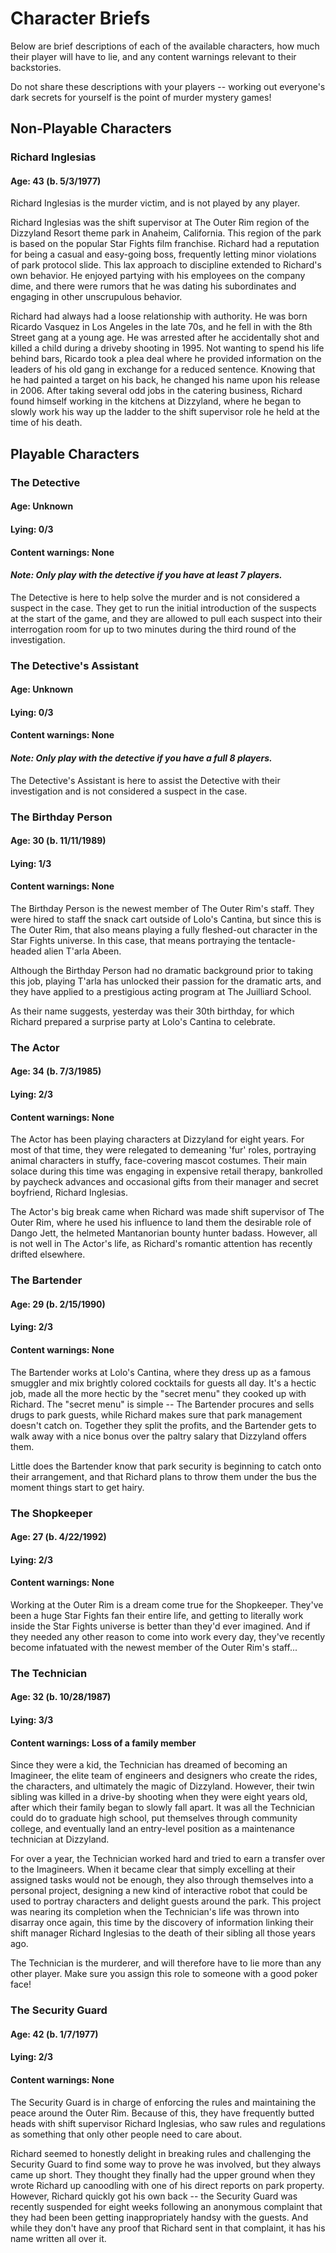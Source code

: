 # Character Briefs

Below are brief descriptions of each of the available characters, how much their player will have to lie, and any content warnings relevant to their backstories.

Do not share these descriptions with your players -- working out everyone's dark secrets for yourself is the point of murder mystery games!

## Non-Playable Characters
### Richard Inglesias
#### Age: 43  (b. 5/3/1977)

Richard Inglesias is the murder victim, and is not played by any player.

Richard Inglesias was the shift supervisor at The Outer Rim region of the Dizzyland Resort theme park in Anaheim, California. This region of the park is based on the popular Star Fights film franchise. Richard had a reputation for being a casual and easy-going boss, frequently letting minor violations of park protocol slide. This lax approach to discipline extended to Richard's own behavior. He enjoyed partying with his employees on the company dime, and there were rumors that he was dating his subordinates and engaging in other unscrupulous behavior.

Richard had always had a loose relationship with authority. He was born Ricardo Vasquez in Los Angeles in the late 70s, and he fell in with the 8th Street gang at a young age. He was arrested after he accidentally shot and killed a child during a driveby shooting in 1995. Not wanting to spend his life behind bars, Ricardo took a plea deal where he provided information on the leaders of his old gang in exchange for a reduced sentence. Knowing that he had painted a target on his back, he changed his name upon his release in 2006. After taking several odd jobs in the catering business, Richard found himself working in the kitchens at Dizzyland, where he began to slowly work his way up the ladder to the shift supervisor role he held at the time of his death.

## Playable Characters

### The Detective
#### Age: Unknown
#### Lying: 0/3 
#### Content warnings: None
#### *Note: Only play with the detective if you have at least 7 players.*

The Detective is here to help solve the murder and is not considered a suspect in the case. They get to run the initial introduction of the suspects at the start of the game, and they are allowed to pull each suspect into their interrogation room for up to two minutes during the third round of the investigation.


### The Detective's Assistant
#### Age: Unknown
#### Lying: 0/3 
#### Content warnings: None
#### *Note: Only play with the detective if you have a full 8 players.*

The Detective's Assistant is here to assist the Detective with their investigation and is not considered a suspect in the case.


### The Birthday Person
#### Age: 30 (b. 11/11/1989)
#### Lying: 1/3 
#### Content warnings: None

The Birthday Person is the newest member of The Outer Rim's staff. They were hired to staff the snack cart outside of Lolo's Cantina, but since this is The Outer Rim, that also means playing a fully fleshed-out character in the Star Fights universe. In this case, that means portraying the tentacle-headed alien T'arla Abeen.

Although the Birthday Person had no dramatic background prior to taking this job, playing T'arla has unlocked their passion for the dramatic arts, and they have applied to a prestigious acting program at The Juilliard School.

As their name suggests, yesterday was their 30th birthday, for which Richard prepared a surprise party at Lolo's Cantina to celebrate.

### The Actor 
#### Age: 34 (b. 7/3/1985)
#### Lying: 2/3 
#### Content warnings: None

The Actor has been playing characters at Dizzyland for eight years. For most of that time, they were relegated to demeaning 'fur' roles, portraying animal characters in stuffy, face-covering mascot costumes. Their main solace during this time was engaging in expensive retail therapy, bankrolled by paycheck advances and occasional gifts from their manager and secret boyfriend, Richard Inglesias.

The Actor's big break came when Richard was made shift supervisor of The Outer Rim, where he used his influence to land them the desirable role of Dango Jett, the helmeted Mantanorian bounty hunter badass. However, all is not well in The Actor's life, as Richard's romantic attention has recently drifted elsewhere.


### The Bartender
#### Age: 29 (b. 2/15/1990)
#### Lying: 2/3 
#### Content warnings: None

The Bartender works at Lolo's Cantina, where they dress up as a famous smuggler and mix brightly colored cocktails for guests all day. It's a hectic job, made all the more hectic by the "secret menu" they cooked up with Richard. The "secret menu" is simple -- The Bartender procures and sells drugs to park guests, while Richard makes sure that park management doesn't catch on. Together they split the profits, and the Bartender gets to walk away with a nice bonus over the paltry salary that Dizzyland offers them.

Little does the Bartender know that park security is beginning to catch onto their arrangement, and that Richard plans to throw them under the bus the moment things start to get hairy.



### The Shopkeeper
#### Age: 27 (b. 4/22/1992)
#### Lying: 2/3 
#### Content warnings: None

Working at the Outer Rim is a dream come true for the Shopkeeper. They've been a huge Star Fights fan their entire life, and getting to literally work inside the Star Fights universe is better than they'd ever imagined. And if they needed any other reason to come into work every day, they've recently become infatuated with the newest member of the Outer Rim's staff...


### The Technician
#### Age: 32 (b. 10/28/1987)
#### Lying: 3/3 
#### Content warnings: Loss of a family member

Since they were a kid, the Technician has dreamed of becoming an Imagineer, the elite team of engineers and designers who create the rides, the characters, and ultimately the magic of Dizzyland. However, their twin sibling was killed in a drive-by shooting when they were eight years old, after which their family began to slowly fall apart. It was all the Technician could do to graduate high school, put themselves through community college, and eventually land an entry-level position as a maintenance technician at Dizzyland.

For over a year, the Technician worked hard and tried to earn a transfer over to the Imagineers. When it became clear that simply excelling at their assigned tasks would not be enough, they also through themselves into a personal project, designing a new kind of interactive robot that could be used to portray characters and delight guests around the park. This project was nearing its completion when the Technician's life was thrown into disarray once again, this time by the discovery of information linking their shift manager Richard Inglesias to the death of their sibling all those years ago. 

The Technician is the murderer, and will therefore have to lie more than any other player. Make sure you assign this role to someone with a good poker face!


### The Security Guard
#### Age: 42 (b. 1/7/1977)
#### Lying: 2/3
#### Content warnings: None

The Security Guard is in charge of enforcing the rules and maintaining the peace around the Outer Rim. Because of this, they have frequently butted heads with shift supervisor Richard Inglesias, who saw rules and regulations as something that only other people need to care about.

Richard seemed to honestly delight in breaking rules and challenging the Security Guard to find some way to prove he was involved, but they always came up short. They thought they finally had the upper ground when they wrote Richard up canoodling with one of his direct reports on park property. However, Richard quickly got his own back -- the Security Guard was recently suspended for eight weeks following an anonymous complaint that they had been been getting inappropriately handsy with the guests. And while they don't have any proof that Richard sent in that complaint, it has his name written all over it.
